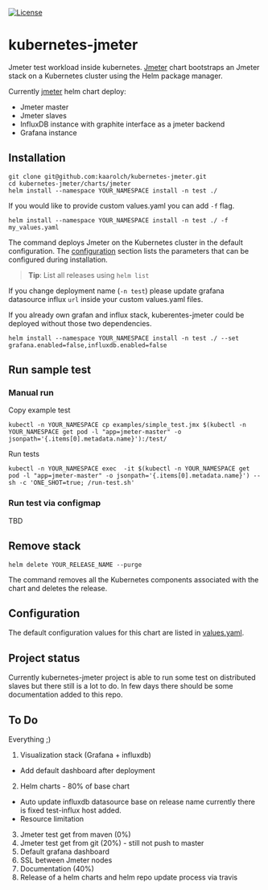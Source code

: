 [![License](https://img.shields.io/badge/license-MIT%20License-brightgreen.svg)](https://opensource.org/licenses/MIT)
# kubernetes-jmeter

Jmeter test workload inside kubernetes. [Jmeter](charts/jmeter) chart bootstraps an Jmeter stack on a Kubernetes cluster using the Helm package manager.

Currently [jmeter](charts/jmeter) helm chart deploy:
*   Jmeter master
*   Jmeter slaves
*   InfluxDB instance with graphite interface as a jmeter backend
*   Grafana instance


## Installation
```
git clone git@github.com:kaarolch/kubernetes-jmeter.git
cd kubernetes-jmeter/charts/jmeter
helm install --namespace YOUR_NAMESPACE install -n test ./
```
If you would like to provide custom values.yaml you can add `-f` flag.

```
helm install --namespace YOUR_NAMESPACE install -n test ./ -f my_values.yaml
```

The command deploys Jmeter on the Kubernetes cluster in the default configuration. The [configuration](#configuration) section lists the parameters that can be configured during installation.

> **Tip**: List all releases using `helm list`

If you change deployment name (`-n test`) please update grafana datasource influx `url` inside your custom values.yaml files.

If you already own grafan and influx stack, kuberentes-jmeter could be deployed without those two dependencies.

```
helm install --namespace YOUR_NAMESPACE install -n test ./ --set grafana.enabled=false,influxdb.enabled=false
```

## Run sample test

### Manual run
Copy example test

```
kubectl -n YOUR_NAMESPACE cp examples/simple_test.jmx $(kubectl -n YOUR_NAMESPACE get pod -l "app=jmeter-master" -o jsonpath='{.items[0].metadata.name}'):/test/

```
Run tests

```
kubectl -n YOUR_NAMESPACE exec  -it $(kubectl -n YOUR_NAMESPACE get pod -l "app=jmeter-master" -o jsonpath='{.items[0].metadata.name}') -- sh -c 'ONE_SHOT=true; /run-test.sh'
```

### Run test via configmap

TBD

## Remove stack

```
helm delete YOUR_RELEASE_NAME --purge
```

The command removes all the Kubernetes components associated with the chart and deletes the release.

## Configuration

The default configuration values for this chart are listed in [values.yaml](charts/jmeter/values.yaml).

## Project status

Currently kubernetes-jmeter project is able to run some test on distributed slaves but there still is a lot to do. In few days there should be some documentation added to this repo.

## To Do
Everything ;)
1.  Visualization stack (Grafana + influxdb)
*   Add default dashboard after deployment
2.  Helm charts - 80% of base chart
*   Auto update influxdb datasource base on release name currently there is fixed test-influx host added.
*   Resource limitation
3.  Jmeter test get from maven (0%)
4.  Jmeter test get from git (20%) - still not push to master
5.  Default grafana dashboard
7.  SSL between Jmeter nodes
8.  Documentation (40%)
9.  Release of a helm charts and helm repo update process via travis
